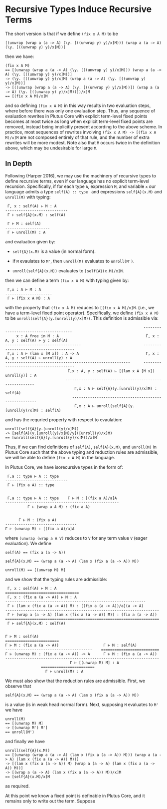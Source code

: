 # Recursive Types Induce Recursive Terms

The short version is that if we define `(fix x A M)` to be
```
[(unwrap (wrap a (a -> A) (\y. [((unwrap y) y)/x]M))) (wrap a (a -> A) (\y. [((unwrap y) y)/x]M))]
```
then we have:
```
(fix x A M)
== [(unwrap (wrap a (a -> A) (\y. [((unwrap y) y)/x]M))) (wrap a (a -> A) (\y. [((unwrap y) y)/x]M))]
-> (\y. [((unwrap y) y)/x]M) (wrap a (a -> A) (\y. [((unwrap y) y)/x]M))]
-> [((unwrap (wrap a (a -> A) (\y. [((unwrap y) y)/x]M))]) (wrap a (a -> A) (\y. [((unwrap y) y)/x]M))])/x]M
== [(fix x A M)/x]M
```
and so defining `(fix x A M)` in this way results in two evaluation steps, where before there was only one evaluation step. Thus, any sequence of evaluation rewrites in Plutus Core with explicit term-level fixed points becomes at most twice as long when explicit term-level fixed points are removed, instead being implicitly present according to the above scheme. In practice, most sequences of rewrites involving `(fix x A M) -> [(fix x A M)/x]M` are not composed entirely of that rule, and the number of extra rewrites will be more modest. Note also that `M` occurs twice in the definition above, which may be undesirable for large `M`.

## In Depth

Following (Harper 2016), we may use the machinery of recursive types to define recursive terms, even if our language has no explicit term-level recursion. Specifically, if for each type `A`, expression `M`, and variable `x` our language admits a type `self(A) :: type ` and expressions `self{A}(x.M)` and `unroll(M)` with typing:
```
 Γ, x : self(A) ⊢ M : A
----------------------------
 Γ ⊢ self{A}(x.M) : self(A)

 Γ ⊢ M : self(A)
--------------------
 Γ ⊢ unroll(M) : A
```
and evaluation given by:

+ `self{A}(x.M)` is a value (in normal form).

+ if `M` evaulates to `M'`, then `unroll(M)` evaluates to `unroll(M')`.

+ `unroll(self{A}(x.M))` evaluates to `[self{A}(x.M)/x]M`.

then we can define a term `(fix x A M)` with typing given by:
```
 Γ,x : A ⊢ M : A
---------------------
 Γ ⊢ (fix x A M) : A
```
with the property that `(fix x A M)` reduces to `[(fix x A M)/x]M`. (i.e., we have a term-level fixed point operator). Specifically, we define `(fix x A M)` to be `unroll(self{A}(y.[unroll(y)/x]M))`. This definition is admissible via:
```
                                                              --------------------------------------
     x : A free in M : A                                       Γ, x : A, y : self(A) ⊢ y : self(A)
----------------------------------                            ---------------------------------------
 Γ,x : A ⊢ (lam x [M x]) : A -> A                              Γ, x : A, y : self(A) ⊢ unroll(y) : A
--------------------------------------------------------      ---------------------------------------
                            Γ,x : A, y : self(A) ⊢ [(lam x A [M x]) unroll(y)] : A
                           --------------------------------------------------------
                               Γ,x : A ⊢ self{A}(y.[unroll(y)/x]M) : self(A)
                              ------------------------------------------------------
                               Γ,x : A ⊢ unroll(self{A}(y.[unroll(y)/x]M) : self(A)
```
and has the requried property with respect to evaulation:
```
unroll(self{A}(y.[unroll(y)/x]M))
-> [self{A}(y.[unroll(y)/x]M)/y]([unroll(y)/x]M)
== [unroll(self{A}(y.[unroll(y)/x]M))/x]M
```

Thus, if we can find definitions of `self(A)`, `self{A}(x.M)`, and `unroll(M)` in Plutus Core such that the above typing and reduction rules are admissible, we will be able to define `(fix x A M)` in the language.

In Plutus Core, we have isorecursive types in the form of:
```
 Γ,a :: type ⊢ A :: type
----------------------------
 Γ ⊢ (fix a A) :: type


 Γ,a :: type ⊢ A :: type    Γ ⊢ M : [(fix a A)/a]A
---------------------------------------------------
          Γ ⊢ (wrap a A M) : (fix a A)


      Γ ⊢ M : (fix a A)
--------------------------------
Γ ⊢ (unwrap M) : [(fix a A)/a]A
```
where `(unwrap (wrap a A V)` reduces to `V` for any term value `V` (eager evaluation). We define
```
self(A) == (fix a (a -> A))

self{A}(x.M) == (wrap a (a -> A) (lam x (fix a (a -> A)) M))

unroll(M) == [(unwrap M) M]
```
and we show that the typing rules are admissible:
```
 Γ, x : self(A) ⊢ M : A
=================================
 Γ, x : (fix a (a -> A)) ⊢ M : A
---------------------------------------------------------------
 Γ ⊢ (lam x (fix a (a -> A)) M) : [(fix a (a -> A))/a](a -> A)
---------------------------------------------------------------------
 Γ ⊢ (wrap a (a -> A) (lam x (fix a (a -> A)) M)) : (fix a (a -> A))
=====================================================================
 Γ ⊢ self{A}(x.M) : self(A)


Γ ⊢ M : self(A)
========================                    
Γ ⊢ M : (fix a (a -> A))                    Γ ⊢ M : self(A)
---------------------------------------    ==========================
Γ ⊢ (unwrap M) : (fix a (a -> A)) -> A      Γ ⊢ M : (fix a (a -> A)) 
---------------------------------------------------------------------
                             Γ ⊢ [(unwrap M) M] : A
			    ========================
			      Γ ⊢ unroll(M) : A
```
We must also show that the reduction rules are admissible. First, we observe that
```
self{A}(x.M) == (wrap a (a -> A) (lam x (fix a (a -> A)) M)) 
```
is a value (is in weak head normal form). Next, supposing `M` evaluates to `M'` we have
```
unroll(M)
== [(unwrap M) M]
-> [(unwrap M') M']
== unroll(M')
```
and finally we have
```
unroll(self{A}(x.M))
== [(unwrap (wrap a (a -> A) (lam x (fix a (a -> A)) M))) (wrap a (a -> A) (lam x (fix a (a -> A)) M))]
-> [(lam x (fix a (a -> A)) M) (wrap a (a -> A) (lam x (fix a (a -> A)) M))]
-> [(wrap a (a -> A) (lam x (fix a (a -> A)) M))/x]M
== [self{A}(x.M)/x]M
```
as required.

At this point we know a fixed point is definable in Plutus Core, and it remains only to write out the term. Suppose 
